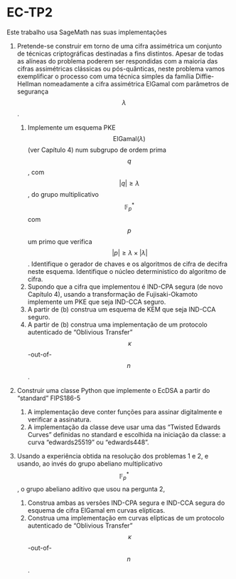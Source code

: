 # EC-TP2

Este trabalho usa SageMath nas suas implementações


1. Pretende-se construir em torno de uma cifra assimétrica um conjunto de técnicas criptográficas destinadas a fins distintos. Apesar de todas as alíneas do problema poderem ser  respondidas com a maioria das cifras assimétricas clássicas ou pós-quânticas, neste problema vamos exemplificar o processo com uma técnica simples da família Diffie-Hellman nomeadamente a cifra assimétrica ElGamal com parâmetros de segurança $$\,\lambda\,$$.
    1. Implemente um esquema  PKE $$\,\mathsf{ElGamal}(\lambda)\,$$ (ver Capítulo 4) num subgrupo de ordem prima $$\,q\,$$,  com $$\,|q|\geq \lambda\,$$, do grupo multiplicativo $$\,\mathbb{F}^\ast_p\,$$ com $$\,p\,$$ um primo que verifica $$\,|p| \geq \lambda\times|\lambda|$$ . Identifique o gerador de chaves e os algoritmos de cifra de decifra neste esquema. Identifique o núcleo deterministico do algoritmo de cifra.
    2. Supondo que a cifra que implementou é IND-CPA segura (de novo Capítulo 4), usando a transformação de Fujisaki-Okamoto implemente um PKE que seja IND-CCA seguro.
    3. A partir de (b) construa um esquema de KEM que seja IND-CCA seguro.
    4. A partir de (b) construa uma implementação de um protocolo autenticado de “Oblivious Transfer” $$\,\kappa$$-out-of-$$n\,$$.


2. Construir uma classe Python que implemente o  EcDSA a partir do “standard” FIPS186-5
    1. A implementação deve conter funções para assinar digitalmente e verificar a assinatura.
    2. A implementação da classe deve usar  uma das “Twisted Edwards Curves” definidas no standard e escolhida  na iniciação da classe: a curva  “edwards25519” ou “edwards448”.


3. Usando a experiência obtida na resolução dos problemas 1 e 2, e usando, ao invés  do grupo abeliano multiplicativo $$\,\mathbb{F}_p^\ast\,$$,  o  grupo abeliano aditivo que usou na pergunta 2,   
    1. Construa ambas as versões  IND-CPA segura e IND-CCA segura do esquema de cifra ElGamal em curvas elípticas.
    2. Construa uma implementação em curvas elípticas de um protocolo autenticado de “Oblivious Transfer” $$\,\kappa$$-out-of-$$n\,$$.